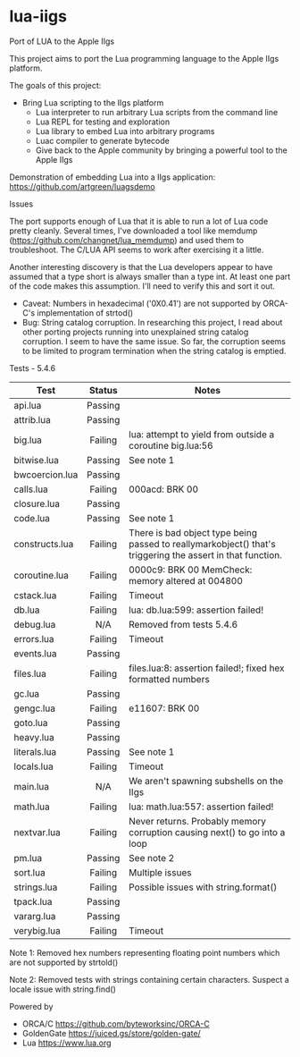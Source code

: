 # lua-iigs
Port of LUA to the Apple IIgs

This project aims to port the Lua programming language to the Apple IIgs platform. 

The goals of this project:
- Bring Lua scripting to the IIgs platform
    - Lua interpreter to run arbitrary Lua scripts from the command line
    - Lua REPL for testing and exploration
    - Lua library to embed Lua into arbitrary programs
    - Luac compiler to generate bytecode
    - Give back to the Apple community by bringing a powerful tool to the Apple IIgs

Demonstration of embedding Lua into a IIgs application: https://github.com/artgreen/luagsdemo

Issues

The port supports enough of Lua that it is able to run a lot of Lua code pretty cleanly. Several times, I've downloaded a tool like memdump (https://github.com/changnet/lua_memdump) and used them to troubleshoot.  The C/LUA API seems to work after exercising it a little.

Another interesting discovery is that the Lua developers appear to have assumed that a type short is always smaller than a type int.
At least one part of the code makes this assumption. I'll need to verify this and sort it out.
- Caveat: Numbers in hexadecimal ('0X0.41') are not supported by ORCA-C's implementation of strtod()
- Bug: String catalog corruption.  In researching this project, I read about other porting projects running into unexplained string catalog corruption. I seem to have the same issue.  So far, the corruption seems to be limited to program termination when the string catalog is emptied.

Tests - 5.4.6

| Test           | Status  | Notes                                                                                                      |
|----------------|:-------:|------------------------------------------------------------------------------------------------------------|
| api.lua        | Passing |                                                                                                            |
| attrib.lua     | Passing |                                                                                                            |
| big.lua        | Failing | lua: attempt to yield from outside a coroutine big.lua:56                                                  |
| bitwise.lua    | Passing | See note 1                                                                                                 |
| bwcoercion.lua | Passing |                                                                                                            |
| calls.lua      | Failing | 000acd: BRK 00                                                                                             |
| closure.lua    | Passing |                                                                                                            |
| code.lua       | Passing | See note 1                                                                                                 |
| constructs.lua | Failing | There is bad object type being passed to reallymarkobject() that's triggering the assert in that function. |
| coroutine.lua  | Failing | 0000c9: BRK 00  MemCheck: memory altered at 004800                                                         |
| cstack.lua     | Failing | Timeout                                                                                                    |
| db.lua         | Failing | lua: db.lua:599: assertion failed!                                                                         |
| debug.lua      |   N/A   | Removed from tests 5.4.6                                                                                   |
| errors.lua     | Failing | Timeout                                                                                                    |
| events.lua     | Passing |                                                                                                            |
| files.lua      | Failing | files.lua:8: assertion failed!; fixed hex formatted numbers                                                |
| gc.lua         | Passing |                                                                                                            |
| gengc.lua      | Failing | e11607: BRK 00                                                                                             |
| goto.lua       | Passing |                                                                                                            |
| heavy.lua      | Passing |                                                                                                            |
| literals.lua   | Passing | See note 1                                                                                                 |
| locals.lua     | Failing | Timeout                                                                                                    |
| main.lua       |   N/A   | We aren't spawning subshells on the IIgs                                                                   |
| math.lua       | Failing | lua: math.lua:557: assertion failed!                                                                       |
| nextvar.lua    | Failing | Never returns. Probably memory corruption causing next() to go into a loop                                 |
| pm.lua         | Passing | See note 2                                                                                                 |
| sort.lua       | Failing | Multiple issues                                                                                            |
| strings.lua    | Failing | Possible issues with string.format()                                                                       |
| tpack.lua      | Passing |                                                                                                            |
| vararg.lua     | Passing |                                                                                                            |
| verybig.lua    | Failing | Timeout                                                                                                    |

Note 1: Removed hex numbers representing floating point numbers which are not supported by strtold()

Note 2: Removed tests with strings containing certain characters. Suspect a locale issue with string.find()

Powered by
- ORCA/C https://github.com/byteworksinc/ORCA-C
- GoldenGate https://juiced.gs/store/golden-gate/
- Lua https://www.lua.org
